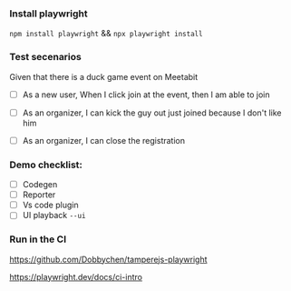 ### Install playwright

`npm install playwright` && `npx playwright install`

### Test secenarios

Given that there is a duck game event on Meetabit

- [ ] As a new user, When I click join at the event, then I am able to join

- [ ] As an organizer, I can kick the guy out just joined because I don't like him

- [ ] As an organizer, I can close the registration

### Demo checklist:

- [ ] Codegen
- [ ] Reporter
- [ ] Vs code plugin
- [ ] UI playback `--ui`

### Run in the CI

https://github.com/Dobbychen/tamperejs-playwright

https://playwright.dev/docs/ci-intro